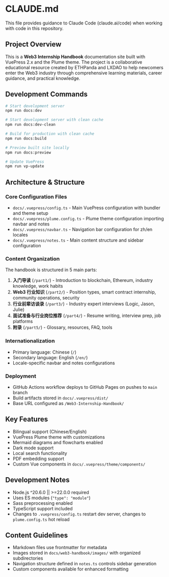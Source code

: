 # CLAUDE.md

This file provides guidance to Claude Code (claude.ai/code) when working with code in this repository.

## Project Overview

This is a **Web3 Internship Handbook** documentation site built with VuePress 2.x and the Plume theme. The project is a collaborative educational resource created by ETHPanda and LXDAO to help newcomers enter the Web3 industry through comprehensive learning materials, career guidance, and practical knowledge.

## Development Commands

```bash
# Start development server
npm run docs:dev

# Start development server with clean cache
npm run docs:dev-clean

# Build for production with clean cache
npm run docs:build

# Preview built site locally
npm run docs:preview

# Update VuePress
npm run vp-update
```

## Architecture & Structure

### Core Configuration Files
- `docs/.vuepress/config.ts` - Main VuePress configuration with bundler and theme setup
- `docs/.vuepress/plume.config.ts` - Plume theme configuration importing navbar and notes
- `docs/.vuepress/navbar.ts` - Navigation bar configuration for zh/en locales
- `docs/.vuepress/notes.ts` - Main content structure and sidebar configuration

### Content Organization
The handbook is structured in 5 main parts:

1. **入门导读** (`/part1/`) - Introduction to blockchain, Ethereum, industry knowledge, work habits
2. **Web3 行业知识** (`/part2/`) - Position types, smart contract internship, community operations, security
3. **行业前辈访谈录** (`/part3/`) - Industry expert interviews (Logic, Jason, Julie)
4. **面试准备与行业岗位推荐** (`/part4/`) - Resume writing, interview prep, job platforms
5. **附录** (`/part5/`) - Glossary, resources, FAQ, tools

### Internationalization
- Primary language: Chinese (`/`)
- Secondary language: English (`/en/`)
- Locale-specific navbar and notes configurations

### Deployment
- GitHub Actions workflow deploys to GitHub Pages on pushes to `main` branch
- Build artifacts stored in `docs/.vuepress/dist/`
- Base URL configured as `/Web3-Internship-Handbook/`

## Key Features
- Bilingual support (Chinese/English)
- VuePress Plume theme with customizations
- Mermaid diagrams and flowcharts enabled
- Dark mode support
- Local search functionality
- PDF embedding support
- Custom Vue components in `docs/.vuepress/theme/components/`

## Development Notes
- Node.js ^20.6.0 || >=22.0.0 required
- Uses ES modules (`"type": "module"`)
- Sass preprocessing enabled
- TypeScript support included
- Changes to `.vuepress/config.ts` restart dev server, changes to `plume.config.ts` hot reload

## Content Guidelines
- Markdown files use frontmatter for metadata
- Images stored in `docs/web3-handbook/images/` with organized subdirectories
- Navigation structure defined in `notes.ts` controls sidebar generation
- Custom components available for enhanced formatting